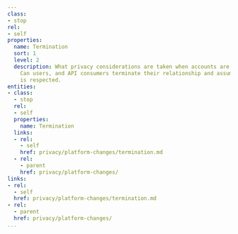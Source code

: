 ```yaml
---
class:
- stop
rel:
- self
properties:
  name: Termination
  sort: 1
  level: 2
  description: What privacy considerations are taken when accounts are terminated.
    Can users, and API consumers terminate their relationship and assume that privacy
    is respected.
entities:
- class:
  - stop
  rel:
  - self
  properties:
    name: Termination
  links:
  - rel:
    - self
    href: privacy/platform-changes/termination.md
  - rel:
    - parent
    href: privacy/platform-changes/
links:
- rel:
  - self
  href: privacy/platform-changes/termination.md
- rel:
  - parent
  href: privacy/platform-changes/
...
```

